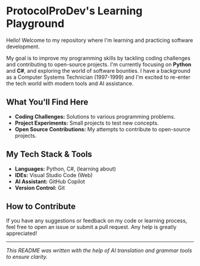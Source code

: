 # ProtocolProDev's Learning Playground

Hello! Welcome to my repository where I'm learning and practicing software development.

My goal is to improve my programming skills by tackling coding challenges and contributing to open-source projects. I'm currently focusing on **Python** and **C#**, and exploring the world of software bounties. I have a background as a Computer Systems Technician (1997-1999) and I'm excited to re-enter the tech world with modern tools and AI assistance.

## What You'll Find Here

*   **Coding Challenges:** Solutions to various programming problems.
*   **Project Experiments:** Small projects to test new concepts.
*   **Open Source Contributions:** My attempts to contribute to open-source projects.

## My Tech Stack & Tools

*   **Languages:** Python, C#, (learning about)
*   **IDEs:** Visual Studio Code (Web)
*   **AI Assistant:** GitHub Copilot
*   **Version Control:** Git

## How to Contribute

If you have any suggestions or feedback on my code or learning process, feel free to open an issue or submit a pull request. Any help is greatly appreciated!

---

*This README was written with the help of AI translation and grammar tools to ensure clarity.*